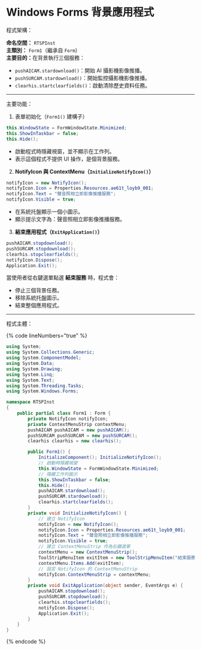 # Windows Forms 背景應用程式

程式架構：

**命名空間：** `RTSPInst`\
**主類別：** `Form1`（繼承自 `Form`）\
**主要目的：**&#x5728;背景執行三個服務：

* `pushAICAM.stardownload()`：開始 AI 攝影機影像推播。
* `pushSURCAM.stardownload()`：開始監控攝影機影像推播。
* `clearhis.startclearfields()`：啟動清除歷史資料任務。

***

主要功能：

1. 表單初始化（`Form1()` 建構子）

```csharp
this.WindowState = FormWindowState.Minimized;
this.ShowInTaskbar = false;
this.Hide();
```

* 啟動程式時隱藏視窗，並不顯示在工作列。
* 表示這個程式不提供 UI 操作，是個背景服務。



2. **NotifyIcon 與 ContextMenu（`InitializeNotifyIcon()`）**

```csharp
notifyIcon = new NotifyIcon();
notifyIcon.Icon = Properties.Resources.ae61t_loyb9_001;
notifyIcon.Text = "聲音照相立即影像推播服務";
notifyIcon.Visible = true;
```

* 在系統托盤顯示一個小圖示。
* 顯示提示文字為：聲音照相立即影像推播服務。



3. **結束應用程式（`ExitApplication()`）**

```csharp
pushAICAM.stopdownload();
pushSURCAM.stopdownload();
clearhis.stopclearfields();
notifyIcon.Dispose();
Application.Exit();
```

當使用者從右鍵選單點選 **結束服務** 時，程式會：

* 停止三個背景任務。
* 移除系統托盤圖示。
* 結束整個應用程式。

***

程式主體：

{% code lineNumbers="true" %}
```csharp
using System;
using System.Collections.Generic;
using System.ComponentModel;
using System.Data;
using System.Drawing;
using System.Linq;
using System.Text;
using System.Threading.Tasks;
using System.Windows.Forms;

namespace RTSPInst
{
    public partial class Form1 : Form {
        private NotifyIcon notifyIcon;
        private ContextMenuStrip contextMenu;
        pushAICAM pushAICAM = new pushAICAM();
        pushSURCAM pushSURCAM = new pushSURCAM();
        clearhis clearhis = new clearhis();

        public Form1() {
            InitializeComponent(); InitializeNotifyIcon();
            // 啟動時隱藏視窗
            this.WindowState = FormWindowState.Minimized;
            // 隱藏工作列圖示
            this.ShowInTaskbar = false; 
            this.Hide();
            pushAICAM.stardownload();
            pushSURCAM.stardownload();
            clearhis.startclearfields();
        }
        private void InitializeNotifyIcon() {
            // 建立 NotifyIcon
            notifyIcon = new NotifyIcon();
            notifyIcon.Icon = Properties.Resources.ae61t_loyb9_001;
            notifyIcon.Text = "聲音照相立即影像推播服務";
            notifyIcon.Visible = true;
            // 建立 ContextMenuStrip 作為右鍵選單
            contextMenu = new ContextMenuStrip();
            ToolStripMenuItem exitItem = new ToolStripMenuItem("結束服務", null, ExitApplication);
            contextMenu.Items.Add(exitItem);
            // 設定 NotifyIcon 的 ContextMenuStrip
            notifyIcon.ContextMenuStrip = contextMenu;
        }
        private void ExitApplication(object sender, EventArgs e) {
            pushAICAM.stopdownload();
            pushSURCAM.stopdownload();
            clearhis.stopclearfields();
            notifyIcon.Dispose();
            Application.Exit();
        }
    }
}
```
{% endcode %}
